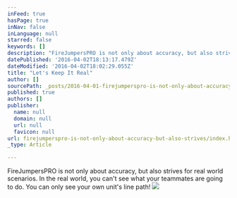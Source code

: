 ```yaml
---
inFeed: true
hasPage: true
inNav: false
inLanguage: null
starred: false
keywords: []
description: "FireJumpersPRO is not only about accuracy, but also strives for real world scenarios. In the real world, you can't see what your teammates are going to do. You can only see your own unit's line path!"
datePublished: '2016-04-02T18:13:17.479Z'
dateModified: '2016-04-02T18:02:29.055Z'
title: "Let's Keep It Real"
author: []
sourcePath: _posts/2016-04-01-firejumperspro-is-not-only-about-accuracy-but-also-strives.md
published: true
authors: []
publisher:
  name: null
  domain: null
  url: null
  favicon: null
url: firejumperspro-is-not-only-about-accuracy-but-also-strives/index.html
_type: Article

---
```

FireJumpersPRO is not only about accuracy, but also strives for real world scenarios. In the real world, you can't see what your teammates are going to do. You can only see your own unit's line path!
![](https://the-grid-user-content.s3-us-west-2.amazonaws.com/e03e217c-1c2c-44b8-85d1-a532b50106e5.gif)